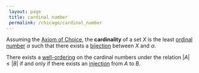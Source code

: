 ```yaml
---
 layout: page
 title: cardinal number
 permalink: /chicago/cardinal_number
---
```


Assuming the [Axiom of Choice](https://mathgloss.github.io/MathGloss/chicago/Axiom_of_Choice), the **cardinality** of a set $X$ is the least [ordinal number](https://mathgloss.github.io/MathGloss/chicago/ordinal_number) $\alpha$ such that there exists a [bijection](https://mathgloss.github.io/MathGloss/chicago/bijective) between $X$ and $\alpha$. 

There exists a [well-ordering](https://mathgloss.github.io/MathGloss/chicago/well-ordering) on the cardinal numbers under the relation ${\vert}A{\vert} \leq {\vert}B{\vert}$ if and only if there exists an [injection](https://mathgloss.github.io/MathGloss/chicago/injective) from $A$ to $B$. 